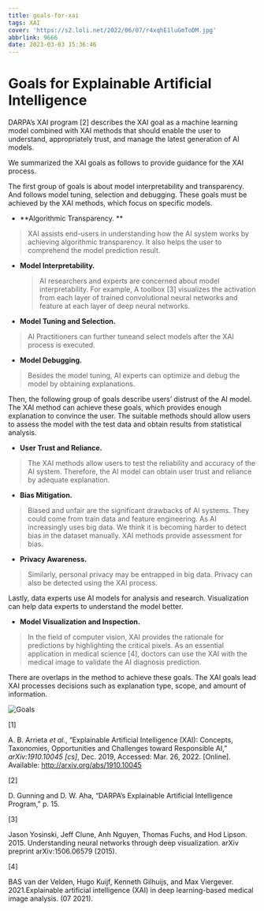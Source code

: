 ```yaml
---
title: goals-for-xai
tags: XAI
cover: 'https://s2.loli.net/2022/06/07/r4xqhE1luGmToDM.jpg'
abbrlink: 9666
date: 2023-03-03 15:36:46
---
```


# Goals for Explainable Artificial Intelligence

DARPA’s XAI program [2] describes the XAI goal as a machine learning model combined with XAI methods that should enable the user to understand, appropriately trust, and manage the latest generation of AI models.

We summarized the XAI goals as follows to provide guidance for the XAI process. 

The first group of goals is about model interpretability and transparency. And follows model tuning, selection
and debugging. These goals must be achieved by the XAI methods, which focus on specific models.

- **Algorithmic Transparency. **

>  XAI assists end-users in understanding how the AI system works by achieving algorithmic transparency. It also helps the user to comprehend the model prediction result.

- **Model Interpretability.**

  > AI researchers and experts are concerned about model interpretability. For example, A toolbox [3] visualizes the activation from each layer of trained convolutional neural networks and feature at each layer of deep neural networks.

- **Model Tuning and Selection.**

> AI Practitioners can further tuneand select models after the XAI process is executed.

- **Model Debugging.** 

> Besides the model tuning, AI experts can optimize and debug the model by obtaining explanations.

Then, the following group of goals describe users’ distrust of the AI model. The XAI method can achieve these goals, which provides enough explanation to convince the user. The suitable methods should allow users to assess the model with the test data and obtain results from statistical analysis.

- **User Trust and Reliance.** 

> The XAI methods allow users to test the reliability and accuracy of the AI system. Therefore, the AI model can obtain user trust and reliance by adequate explanation.

- **Bias Mitigation.** 

> Biased and unfair are the significant drawbacks of AI systems. They could come from train data and feature engineering. As AI increasingly uses big data. We think it is becoming harder to detect bias in the dataset manually. XAI methods provide assessment for bias.

- **Privacy Awareness.** 

> Similarly, personal privacy may be entrapped in big data. Privacy can also be detected using the XAI process.

Lastly, data experts use AI models for analysis and research. Visualization can help data experts to understand the model better.

- **Model Visualization and Inspection.** 

> In the field of computer vision, XAI provides the rationale for predictions by highlighting the critical pixels. As an essential application in medical science [4], doctors can use the XAI with the medical image to validate the AI diagnosis prediction.

There are overlaps in the method to achieve these goals. The XAI goals lead XAI processes decisions such as explanation type, scope, and amount of information.

![Goals](https://s2.loli.net/2022/06/07/r4xqhE1luGmToDM.jpg)

[1]

A. B. Arrieta *et al.*, “Explainable Artificial Intelligence (XAI): Concepts, Taxonomies, Opportunities and Challenges toward Responsible AI,” *arXiv:1910.10045 [cs]*, Dec. 2019, Accessed: Mar. 26, 2022. [Online]. Available: http://arxiv.org/abs/1910.10045

[2]

D. Gunning and D. W. Aha, “DARPA’s Explainable Artificial Intelligence Program,” p. 15.

[3]

Jason Yosinski, Jeff Clune, Anh Nguyen, Thomas Fuchs, and Hod Lipson. 2015. Understanding neural networks through deep visualization. arXiv preprint arXiv:1506.06579 (2015).

[4]

BAS van der Velden, Hugo Kuijf, Kenneth Gilhuijs, and Max Viergever. 2021.Explainable artificial intelligence (XAI) in deep learning-based medical image analysis. (07 2021).
